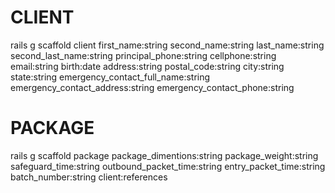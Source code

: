 # CLIENT
  rails g scaffold client first_name:string second_name:string last_name:string second_last_name:string principal_phone:string cellphone:string email:string birth:date address:string postal_code:string city:string state:string emergency_contact_full_name:string emergency_contact_address:string emergency_contact_phone:string  

# PACKAGE
  rails g scaffold package package_dimentions:string package_weight:string safeguard_time:string outbound_packet_time:string entry_packet_time:string batch_number:string client:references
